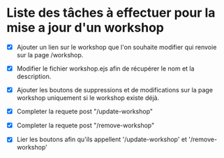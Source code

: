 # Liste des tâches à effectuer pour la mise a jour d'un workshop


* [x]  Ajouter un lien sur le workshop que l'on souhaite modifier qui renvoie sur la page /workshop.


* [x]  Modifier le fichier workshop.ejs afin de récupérer le nom et la description.


* [x]  Ajouter les boutons de suppressions et de modifications sur la page workshop uniquement si le workshop existe déjà.

* [x]  Completer la requete post "/update-workshop"

* [x]  Completer la requete post "/remove-workshop"

* [x]  Lier les boutons afin qu'ils appellent '/update-workshop' et '/remove-workshop'

